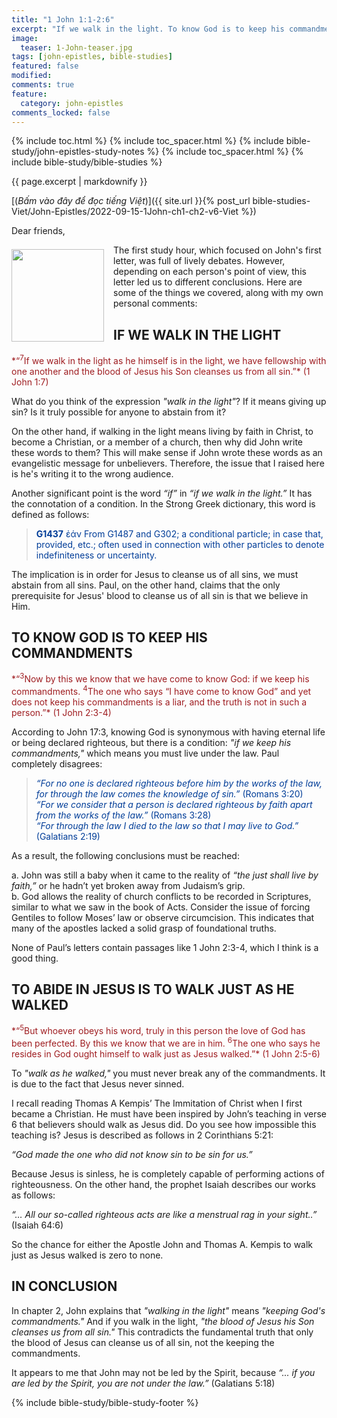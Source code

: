 ```yaml
---
title: "1 John 1:1-2:6"
excerpt: "If we walk in the light. To know God is to keep his commandments. To love God is to walk just as Jesus walked."
image:
  teaser: 1-John-teaser.jpg
tags: [john-epistles, bible-studies]
featured: false
modified:
comments: true
feature:
  category: john-epistles
comments_locked: false
---
```


{% include toc.html %}
{% include toc_spacer.html %}
{% include bible-study/john-epistles-study-notes %}
{% include toc_spacer.html %}
{% include bible-study/bible-studies %}

{{ page.excerpt | markdownify }}

[(<em>Bấm vào đây để đọc tiếng Việt</em>)]({{ site.url }}{% post_url bible-studies-Viet/John-Epistles/2022-09-15-1John-ch1-ch2-v6-Viet %})

Dear friends,

<div>
<p>
<img alt src="{{ site.url }}/assets/images/1-John-teaser.jpg" style="border: 0px none; margin: 7px 15px 0px 0px; max-width: 100%; height: 148px; padding: 0px; float: left;">
The first study hour, which focused on John's first letter, was full of lively debates. However, depending on each person's point of view, this letter led us to different conclusions. Here are some of the things we covered, along with my own personal comments:
</p>
</div>

## IF WE WALK IN THE LIGHT

<span style="color: rgb(159, 29, 33);">
*“<sup>7</sup>If we walk in the light as he himself is in the light, we have fellowship with one another and the blood of Jesus his Son cleanses us from all sin.”* (1 John 1:7)
</span>

What do you think of the expression *"walk in the light"*? If it means giving up sin? Is it truly possible for anyone to abstain from it?

On the other hand, if walking in the light means living by faith in Christ, to become a Christian, or a member of a church, then why did John write these words to them?  This will make sense if John wrote these words as an evangelistic message for unbelievers. Therefore, the issue that I raised here is he's writing it to the wrong audience.

Another significant point is the word *“if”* in *“if we walk in the light.”* It has the connotation of a condition. In the Strong Greek dictionary, this word is defined as follows:

> <span style="color: rgb(0, 61, 152);">**G1437**
ἐάν
From G1487 and G302; a conditional particle; in case that, provided, etc.; often used in connection with other particles to denote indefiniteness or uncertainty.</span>

The implication is in order for Jesus to cleanse us of all sins, we must abstain from all sins. Paul, on the other hand, claims that the only prerequisite for Jesus' blood to cleanse us of all sin is that we believe in Him.

## TO KNOW GOD IS TO KEEP HIS COMMANDMENTS

<span style="color: rgb(159, 29, 33);">
*“<sup>3</sup>Now by this we know that we have come to know God: if we keep his commandments. <sup>4</sup>The one who says “I have come to know God” and yet does not keep his commandments is a liar, and the truth is not in such a person.”* (1 John 2:3-4)
</span>

According to John 17:3, knowing God is synonymous with having eternal life or being declared righteous, but there is a condition: *"if we keep his commandments,"* which means you must live under the law. Paul completely disagrees:

> <span style="color: rgb(0, 61, 152);">*“For no one is declared righteous before him by the works of the law, for through the law comes the knowledge of sin.”* (Romans 3:20)<br  />*“For we consider that a person is declared righteous by faith apart from the works of the law.”* (Romans 3:28)<br  />*“For through the law I died to the law so that I may live to God.”* (Galatians 2:19)</span>

As a result, the following conclusions must be reached:

a. John was still a baby when it came to the reality of *“the just shall live by faith,”* or he hadn’t yet broken away from Judaism’s grip.<br />b. God allows the reality of church conflicts to be recorded in Scriptures, similar to what we saw in the book of Acts. Consider the issue of forcing Gentiles to follow Moses’ law or observe circumcision. This indicates that many of the apostles lacked a solid grasp of foundational truths.

None of Paul’s letters contain passages like 1 John 2:3-4, which I think is a good thing.

## TO ABIDE IN JESUS IS TO WALK JUST AS HE WALKED

<span style="color: rgb(159, 29, 33);">
*“<sup>5</sup>But whoever obeys his word, truly in this person the love of God has been perfected. By this we know that we are in him. <sup>6</sup>The one who says he resides in God ought himself to walk just as Jesus walked.”* (1 John 2:5-6)
</span>

To *"walk as he walked,"* you must never break any of the commandments. It is due to the fact that Jesus never sinned.

I recall reading Thomas A Kempis’ The Immitation of Christ when I first became a Christian. He must have been inspired by John’s teaching in verse 6 that believers should walk as Jesus did. Do you see how impossible this teaching is? Jesus is described as follows in 2 Corinthians 5:21:

*“God made the one who did not know sin to be sin for us.”*

Because Jesus is sinless, he is completely capable of performing actions of righteousness. On the other hand, the prophet Isaiah describes our works as follows:

*“… All our so-called righteous acts are like a menstrual rag in your sight..”* (Isaiah 64:6)

So the chance for either the Apostle John and Thomas A. Kempis to walk just as Jesus walked is zero to none.

## IN CONCLUSION

In chapter 2, John explains that *"walking in the light"* means *"keeping God's commandments."* And if you walk in the light, *"the blood of Jesus his Son cleanses us from all sin."* This contradicts the fundamental truth that only the blood of Jesus can cleanse us of all sin, not the keeping the commandments.

It appears to me that John may not be led by the Spirit, because *“... if you are led by the Spirit, you are not under the law.”* (Galatians 5:18)

{% include bible-study/bible-study-footer %}

